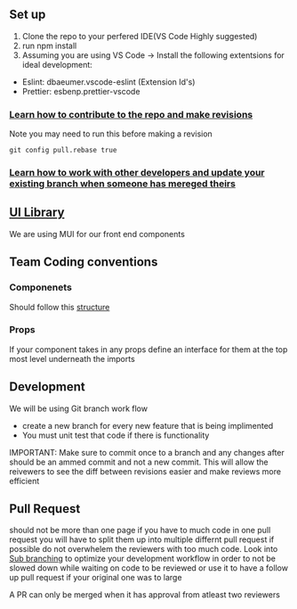 ## Set up

1. Clone the repo to your perfered IDE(VS Code Highly suggested)
2. run npm install
3. Assuming you are using VS Code -> Install the following extentsions for ideal development:

- Eslint: dbaeumer.vscode-eslint (Extension Id's)
- Prettier: esbenp.prettier-vscode

### [Learn how to contribute to the repo and make revisions](https://cuny-my.sharepoint.com/:v:/g/personal/norik_zhagui69_qmail_cuny_edu/EaAxVWmxerVPuvE5fhPhfhEBtV8XoVmVsRc6z__jiEb4Wg?nav=eyJyZWZlcnJhbEluZm8iOnsicmVmZXJyYWxBcHAiOiJTdHJlYW1XZWJBcHAiLCJyZWZlcnJhbFZpZXciOiJTaGFyZURpYWxvZyIsInJlZmVycmFsQXBwUGxhdGZvcm0iOiJXZWIiLCJyZWZlcnJhbE1vZGUiOiJ2aWV3In19&e=evrRlK) 
Note you may need to run this before making a revision 

```
git config pull.rebase true
```
### [Learn how to work with other developers and update your existing branch when someone has mereged theirs](https://www.youtube.com/watch?v=f1wnYdLEpgI&t=313s)


## [UI Library](https://mui.com/material-ui/getting-started/)
We are using MUI for our front end components 

## Team Coding conventions

### Componenets

Should follow this [structure](https://cuny-my.sharepoint.com/:i:/g/personal/norik_zhagui69_qmail_cuny_edu/ESHZa8w1_kRFrJPUwNlhLp8BHO0K2u495hB0REJPf1hQ3A?e=wl9gZq)

### Props

If your component takes in any props define an interface for them at the top most level underneath the imports

## Development

We will be using Git branch work flow

- create a new branch for every new feature that is being implimented
- You must unit test that code if there is functionality

IMPORTANT: Make sure to commit once to a branch and any changes after should be an ammed commit and not a new commit. This will allow the reivewers to see the diff between revisions easier and make reviews more efficient

## Pull Request

should not be more than one page if you have to much code in one pull request you will have to split them up into multiple differnt pull request if possible do not overwhelem the reviewers with too much code.
Look into [Sub branching](https://stackoverflow.com/questions/4470523/create-a-branch-in-git-from-another-branch) to optimize your development workflow in order to not be slowed down while waiting on code to be reviewed or use it to have a follow up pull request if your original one was to large

A PR can only be merged when it has approval from atleast two reviewers
